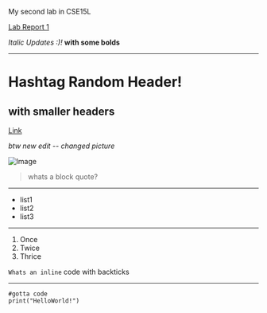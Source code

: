 My second lab in CSE15L

[Lab Report 1](lab-report-1-week2.md)

*Italic Updates :)!* **with some bolds**

---

# Hashtag Random Header!
## with smaller headers

[Link](https://www.youtube.com/watch?v=IOIQPBo1YJ4)

*btw new edit -- changed picture*

![Image](https://cdn.vox-cdn.com/thumbor/TmgXcq6_4URVd0YN0SotUf5WYeA=/1400x1400/filters:format(jpeg)/cdn.vox-cdn.com/uploads/chorus_asset/file/9556001/chicks.0.0.0.jpg)

> whats a block quote?

--- 

- list1
- list2
- list3

---

1. Once
2. Twice
3. Thrice

`Whats an inline` code with backticks

--- 

```
#gotta code
print("HelloWorld!")
```
